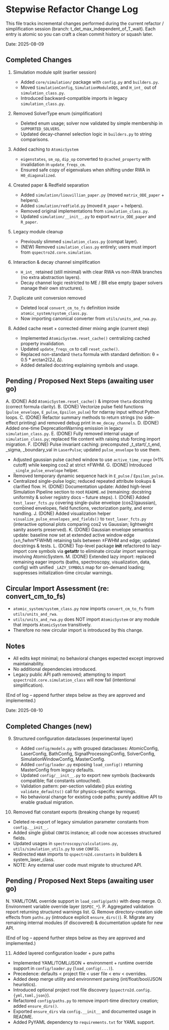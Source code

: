 # Stepwise Refactor Change Log

This file tracks incremental changes performed during the current refactor / simplification session (branch: t_det_max_independent_of_T_wait). Each entry is atomic so you can craft a clean commit history or squash later.

Date: 2025-08-09

## Completed Changes

1. Simulation module split (earlier session)
   - Added `core/simulation/` package with `config.py` and `builders.py`.
   - Moved `SimulationConfig`, `SimulationModuleOQS`, and `H_int_` out of `simulation_class.py`.
   - Introduced backward-compatible imports in legacy `simulation_class.py`.

2. Removed SolverType enum (simplification)
   - Deleted enum usage; solver now validated by simple membership in `SUPPORTED_SOLVERS`.
   - Updated decay-channel selection logic in `builders.py` to string comparisons.

3. Added caching to `AtomicSystem`
   - `eigenstates`, `sm_op`, `dip_op` converted to `@cached_property` with invalidation in `update_freqs_cm`.
   - Ensured safe copy of eigenvalues when shifting under RWA in `H0_diagonalized`.

4. Created paper & Redfield separation
   - Added `simulation/liouvillian_paper.py` (moved `matrix_ODE_paper` + helpers).
   - Added `simulation/redfield.py` (moved `R_paper` + helpers).
   - Removed original implementations from `simulation_class.py`.
   - Updated `simulation/__init__.py` to export `matrix_ODE_paper` and `R_paper`.

5. Legacy module cleanup
   - Previously slimmed `simulation_class.py` (compat layer).
   - (NEW) Removed `simulation_class.py` entirely; users must import from `qspectro2d.core.simulation`.

6. Interaction & decay channel simplification
   - `H_int_` retained (still minimal) with clear RWA vs non-RWA branches (no extra abstraction layers).
   - Decay channel logic restricted to ME / BR else empty (paper solvers manage their own structures).

7. Duplicate unit conversion removed
   - Deleted local `convert_cm_to_fs` definition inside `atomic_system/system_class.py`.
   - Now importing canonical converter from `utils/units_and_rwa.py`.

8. Added cache reset + corrected dimer mixing angle (current step)
   - Implemented `AtomicSystem.reset_cache()` centralizing cached property invalidation.
   - Updated `update_freqs_cm` to call `reset_cache()`.
   - Replaced non-standard `theta` formula with standard definition: θ = 0.5 * arctan2(2J, Δ).
   - Added detailed docstring explaining symbols and usage.

## Pending / Proposed Next Steps (awaiting user go)
A. (DONE) Add `AtomicSystem.reset_cache()` & improve `theta` docstring (correct formula clarity).
B. (DONE) Vectorize pulse field functions (`pulse_envelope`, `E_pulse`, `Epsilon_pulse`) for ndarray input without Python loops.
C. (DONE) Refactor summary methods to return strings (no side-effect printing) and removed debug print in `me_decay_channels`.
D. (DONE) Added one-time DeprecationWarning emission in legacy `simulation_class.py`.
E. (DONE) Fully removed internal usage of `simulation_class.py`; replaced file content with raising stub forcing import migration.
F. (DONE) Pulse invariant caching: precomputed _t_start/_t_end, _sigma, _boundary_val in `LaserPulse`; updated `pulse_envelope` to use them.
   - Adjusted gaussian pulse cached window to use `active_time_range` (≈1% cutoff) while keeping cos2 at strict ±FWHM.
G. (DONE) Introduced `_single_pulse_envelope` helper.
   - Removed temporary dynamic sequence hack in `E_pulse` / `Epsilon_pulse`.
   - Centralized single-pulse logic; reduced repeated attribute lookups & clarified flow.
H. (DONE) Documentation update: Added high-level Simulation Pipeline section to root `README.md` (remaining: docstring uniformity & solver registry docs – future steps).
I. (DONE) Added `test_laser_fcts.py` covering single-pulse envelope (cos2/gaussian), combined envelopes, field functions, vectorization parity, and error handling.
J. (DONE) Added visualization helper `visualize_pulse_envelopes_and_fields()` to `test_laser_fcts.py` (interactive optional plots comparing cos2 vs Gaussian; lightweight sanity asserts preserved).
K. (DONE) Gaussian envelope semantics update: baseline now set at extended active window edge (±n_fwhm*FWHM) retaining tails between ±FWHM and edge; updated docstrings & tests.
L. (DONE) Top-level package __init__ refactored to lazy-import core symbols via __getattr__ to eliminate circular import warnings involving AtomicSystem.
M. (DONE) Extended lazy import: replaced remaining eager imports (baths, spectroscopy, visualization, data, config) with unified `_LAZY_SYMBOLS` map for on-demand loading; suppresses initialization-time circular warnings.

## Circular Import Assessment (re: convert_cm_to_fs)
- `atomic_system/system_class.py` now imports `convert_cm_to_fs` from `utils/units_and_rwa`.
- `utils/units_and_rwa.py` does NOT import `AtomicSystem` or any module that imports `AtomicSystem` transitively.
- Therefore no new circular import is introduced by this change.

## Notes
- All edits kept minimal; no behavioral changes expected except improved maintainability.
- No additional dependencies introduced.
- Legacy public API path removed; attempting to import `qspectro2d.core.simulation_class` will now fail (intentional simplification).

(End of log – append further steps below as they are approved and implemented.)
 
Date: 2025-08-10

## Completed Changes (new)

9. Structured configuration dataclasses (experimental layer)
   - Added `config/models.py` with grouped dataclasses: AtomicConfig, LaserConfig, BathConfig, SignalProcessingConfig, SolverConfig, SimulationWindowConfig, MasterConfig.
   - Added `config/loader.py` exposing `load_config()` returning MasterConfig from legacy defaults.
   - Updated `config/__init__.py` to export new symbols (backwards compatible; flat constants untouched).
   - Validation pattern: per-section validate() plus existing `validate_defaults()` call for physics-specific warnings.
   - No behavioral change for existing code paths; purely additive API to enable gradual migration.

10. Removed flat constant exports (breaking change by request)
   - Deleted re-export of legacy simulation parameter constants from `config.__init__`.
   - Added single global `CONFIG` instance; all code now accesses structured fields.
   - Updated usages in `spectroscopy/calculations.py`, `utils/simulation_utils.py` to use `CONFIG`.
   - Redirected `HBAR` imports to `qspectro2d.constants` in builders & system_laser_class.
   - NOTE: Any external user code must migrate to structured API.

## Pending / Proposed Next Steps (awaiting user go)
N. YAML/TOML override support in `load_config(path)` with deep merge.
O. Environment variable override layer (`QSPEC_*`).
P. Aggregated validation report returning structured warnings list.
Q. Remove directory-creation side effects from `paths.py` (introduce explicit `ensure_dirs()`).
R. Migrate any remaining internal modules (if discovered) & documentation update for new API.

(End of log – append further steps below as they are approved and implemented.)

11. Added layered configuration loader + pure paths
   - Implemented YAML/TOML/JSON + environment + runtime override support in `config/loader.py` (`load_config(...)`).
   - Precedence: defaults < project file < user file < env < overrides.
   - Added deep merge utility and environment parsing (int/float/bool/JSON heuristics).
   - Introduced optional project root file discovery (`qspectro2d.config.{yml,toml,json}`).
   - Refactored `config/paths.py` to remove import-time directory creation; added `ensure_dirs()`.
   - Exported `ensure_dirs` via `config.__init__` and documented usage in README.
   - Added PyYAML dependency to `requirements.txt` for YAML support.
